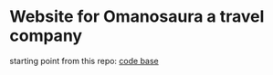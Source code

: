# Website for Omanosaura a travel company
starting point from this repo: [code base](https://github.com/shahednasser/react-i18n-tutorial)
